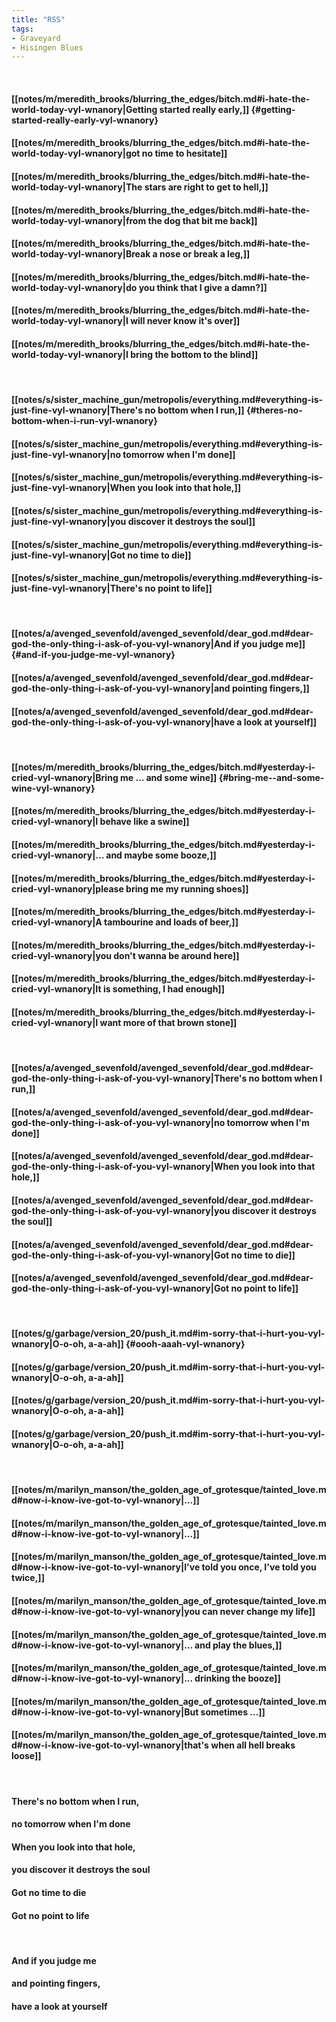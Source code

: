 ```yaml
---
title: "RSS"
tags:
- Graveyard
- Hisingen Blues
---
```

&nbsp;
#### [[notes/m/meredith_brooks/blurring_the_edges/bitch.md#i-hate-the-world-today-vyl-wnanory|Getting started really early,]] {#getting-started-really-early-vyl-wnanory}
#### [[notes/m/meredith_brooks/blurring_the_edges/bitch.md#i-hate-the-world-today-vyl-wnanory|got no time to hesitate]]
#### [[notes/m/meredith_brooks/blurring_the_edges/bitch.md#i-hate-the-world-today-vyl-wnanory|The stars are right to get to hell,]]
#### [[notes/m/meredith_brooks/blurring_the_edges/bitch.md#i-hate-the-world-today-vyl-wnanory|from the dog that bit me back]]
#### [[notes/m/meredith_brooks/blurring_the_edges/bitch.md#i-hate-the-world-today-vyl-wnanory|Break a nose or break a leg,]]
#### [[notes/m/meredith_brooks/blurring_the_edges/bitch.md#i-hate-the-world-today-vyl-wnanory|do you think that I give a damn?]]
#### [[notes/m/meredith_brooks/blurring_the_edges/bitch.md#i-hate-the-world-today-vyl-wnanory|I will never know it's over]]
#### [[notes/m/meredith_brooks/blurring_the_edges/bitch.md#i-hate-the-world-today-vyl-wnanory|I bring the bottom to the blind]]
&nbsp;
#### [[notes/s/sister_machine_gun/metropolis/everything.md#everything-is-just-fine-vyl-wnanory|There's no bottom when I run,]] {#theres-no-bottom-when-i-run-vyl-wnanory}
#### [[notes/s/sister_machine_gun/metropolis/everything.md#everything-is-just-fine-vyl-wnanory|no tomorrow when I'm done]]
#### [[notes/s/sister_machine_gun/metropolis/everything.md#everything-is-just-fine-vyl-wnanory|When you look into that hole,]]
#### [[notes/s/sister_machine_gun/metropolis/everything.md#everything-is-just-fine-vyl-wnanory|you discover it destroys the soul]]
#### [[notes/s/sister_machine_gun/metropolis/everything.md#everything-is-just-fine-vyl-wnanory|Got no time to die]]
#### [[notes/s/sister_machine_gun/metropolis/everything.md#everything-is-just-fine-vyl-wnanory|There's no point to life]]
&nbsp;
#### [[notes/a/avenged_sevenfold/avenged_sevenfold/dear_god.md#dear-god-the-only-thing-i-ask-of-you-vyl-wnanory|And if you judge me]] {#and-if-you-judge-me-vyl-wnanory}
#### [[notes/a/avenged_sevenfold/avenged_sevenfold/dear_god.md#dear-god-the-only-thing-i-ask-of-you-vyl-wnanory|and pointing fingers,]]
#### [[notes/a/avenged_sevenfold/avenged_sevenfold/dear_god.md#dear-god-the-only-thing-i-ask-of-you-vyl-wnanory|have a look at yourself]]
&nbsp;
#### [[notes/m/meredith_brooks/blurring_the_edges/bitch.md#yesterday-i-cried-vyl-wnanory|Bring me ... and some wine]] {#bring-me--and-some-wine-vyl-wnanory}
#### [[notes/m/meredith_brooks/blurring_the_edges/bitch.md#yesterday-i-cried-vyl-wnanory|I behave like a   swine]]
#### [[notes/m/meredith_brooks/blurring_the_edges/bitch.md#yesterday-i-cried-vyl-wnanory|... and maybe some booze,]]
#### [[notes/m/meredith_brooks/blurring_the_edges/bitch.md#yesterday-i-cried-vyl-wnanory|please bring me my running shoes]]
#### [[notes/m/meredith_brooks/blurring_the_edges/bitch.md#yesterday-i-cried-vyl-wnanory|A tambourine and loads of beer,]]
#### [[notes/m/meredith_brooks/blurring_the_edges/bitch.md#yesterday-i-cried-vyl-wnanory|you don't wanna be around here]]
#### [[notes/m/meredith_brooks/blurring_the_edges/bitch.md#yesterday-i-cried-vyl-wnanory|It is something, I had enough]]
#### [[notes/m/meredith_brooks/blurring_the_edges/bitch.md#yesterday-i-cried-vyl-wnanory|I want more of that brown stone]]
&nbsp;
#### [[notes/a/avenged_sevenfold/avenged_sevenfold/dear_god.md#dear-god-the-only-thing-i-ask-of-you-vyl-wnanory|There's no bottom when I run,]]
#### [[notes/a/avenged_sevenfold/avenged_sevenfold/dear_god.md#dear-god-the-only-thing-i-ask-of-you-vyl-wnanory|no tomorrow when I'm done]]
#### [[notes/a/avenged_sevenfold/avenged_sevenfold/dear_god.md#dear-god-the-only-thing-i-ask-of-you-vyl-wnanory|When you look into that hole,]]
#### [[notes/a/avenged_sevenfold/avenged_sevenfold/dear_god.md#dear-god-the-only-thing-i-ask-of-you-vyl-wnanory|you discover it destroys the soul]]
#### [[notes/a/avenged_sevenfold/avenged_sevenfold/dear_god.md#dear-god-the-only-thing-i-ask-of-you-vyl-wnanory|Got no time to die]]
#### [[notes/a/avenged_sevenfold/avenged_sevenfold/dear_god.md#dear-god-the-only-thing-i-ask-of-you-vyl-wnanory|Got no point to life]]
&nbsp;
#### [[notes/g/garbage/version_20/push_it.md#im-sorry-that-i-hurt-you-vyl-wnanory|O-o-oh, a-a-ah]] {#oooh-aaah-vyl-wnanory}
#### [[notes/g/garbage/version_20/push_it.md#im-sorry-that-i-hurt-you-vyl-wnanory|O-o-oh, a-a-ah]]
#### [[notes/g/garbage/version_20/push_it.md#im-sorry-that-i-hurt-you-vyl-wnanory|O-o-oh, a-a-ah]]
#### [[notes/g/garbage/version_20/push_it.md#im-sorry-that-i-hurt-you-vyl-wnanory|O-o-oh, a-a-ah]]
&nbsp;
#### [[notes/m/marilyn_manson/the_golden_age_of_grotesque/tainted_love.md#now-i-know-ive-got-to-vyl-wnanory|...]]
#### [[notes/m/marilyn_manson/the_golden_age_of_grotesque/tainted_love.md#now-i-know-ive-got-to-vyl-wnanory|...]]
#### [[notes/m/marilyn_manson/the_golden_age_of_grotesque/tainted_love.md#now-i-know-ive-got-to-vyl-wnanory|I've told you once, I've told you twice,]]
#### [[notes/m/marilyn_manson/the_golden_age_of_grotesque/tainted_love.md#now-i-know-ive-got-to-vyl-wnanory|you can never change my life]]
#### [[notes/m/marilyn_manson/the_golden_age_of_grotesque/tainted_love.md#now-i-know-ive-got-to-vyl-wnanory|... and play the blues,]]
#### [[notes/m/marilyn_manson/the_golden_age_of_grotesque/tainted_love.md#now-i-know-ive-got-to-vyl-wnanory|... drinking the booze]]
#### [[notes/m/marilyn_manson/the_golden_age_of_grotesque/tainted_love.md#now-i-know-ive-got-to-vyl-wnanory|But sometimes ...]]
#### [[notes/m/marilyn_manson/the_golden_age_of_grotesque/tainted_love.md#now-i-know-ive-got-to-vyl-wnanory|that's when all hell breaks loose]]
&nbsp;
#### There's no bottom when I run,
#### no tomorrow when I'm done
#### When you look into that hole,
#### you discover it destroys the soul
#### Got no time to die
#### Got no point to life
&nbsp;
#### And if you judge me
#### and pointing fingers,
#### have a look at yourself
